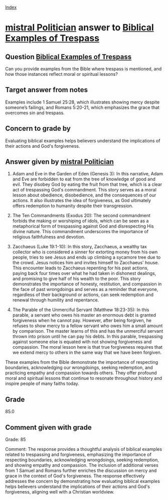 
[Index](../../index.md)
# [mistral Politician](../../answering_models/mistral_Politician.md) answer to [Biblical Examples of Trespass](../../questions/Biblical_Examples_of_Trespass.md)

## Question [Biblical Examples of Trespass](../../questions/Biblical_Examples_of_Trespass.md)
Can you provide examples from the Bible where trespass is mentioned, and how those instances reflect moral or spiritual lessons?

## Target answer from notes
Examples include 1 Samuel 25:28, which illustrates showing mercy despite someone’s failings, and Romans 5:20-21, which emphasizes the grace that overcomes sin and trespass.

## Concern to grade by
Evaluating biblical examples helps believers understand the implications of their actions and God's forgiveness.

## Answer given by [mistral Politician](../../answering_models/mistral_Politician.md)
1. Adam and Eve in the Garden of Eden (Genesis 3): In this narrative, Adam and Eve are forbidden to eat from the tree of knowledge of good and evil. They disobey God by eating the fruit from that tree, which is a clear act of trespassing God's commandment. This story serves as a moral lesson about obedience, disobedience, and the consequences of our actions. It also illustrates the idea of forgiveness, as God ultimately offers redemption to humanity despite their transgression.

2. The Ten Commandments (Exodus 20): The second commandment forbids the making or worshiping of idols, which can be seen as a metaphorical form of trespassing against God and disrespecting His divine nature. This commandment underscores the importance of religious faithfulness and devotion.

3. Zacchaeus (Luke 19:1-10): In this story, Zacchaeus, a wealthy tax collector who is considered a sinner for extorting money from his own people, tries to see Jesus and ends up climbing a sycamore tree due to the crowd. Jesus notices him and invites himself to Zacchaeus' house. This encounter leads to Zacchaeus repenting for his past actions, paying back four times over what he had taken in dishonest dealings, and promising to give half of his wealth to the poor. This story demonstrates the importance of honesty, restitution, and compassion in the face of past wrongdoings and serves as a reminder that everyone, regardless of their background or actions, can seek redemption and renewal through humility and repentance.

4. The Parable of the Unmerciful Servant (Matthew 18:23-35): In this parable, a servant who owes his master an enormous debt is granted forgiveness when he cannot pay. However, after being forgiven, he refuses to show mercy to a fellow servant who owes him a small amount by comparison. The master learns of this and has the unmerciful servant thrown into prison until he can pay his debts. In this parable, trespassing against someone else is equated with not showing forgiveness and compassion. The moral lesson here is that true forgiveness requires that we extend mercy to others in the same way that we have been forgiven.

These examples from the Bible demonstrate the importance of respecting boundaries, acknowledging our wrongdoings, seeking redemption, and practicing empathy and compassion towards others. They offer profound moral and spiritual lessons that continue to resonate throughout history and inspire people of many faiths today.

## Grade
85.0

## Comment given with grade
Grade: 85

Comment: The response provides a thoughtful analysis of biblical examples related to trespassing and forgiveness, emphasizing the importance of respecting boundaries, acknowledging wrongdoings, seeking redemption, and showing empathy and compassion. The inclusion of additional verses from 1 Samuel and Romans further enriches the discussion on mercy and grace in the context of God's forgiveness. The response effectively addresses the concern by demonstrating how evaluating biblical examples helps believers understand the implications of their actions and God's forgiveness, aligning well with a Christian worldview.
